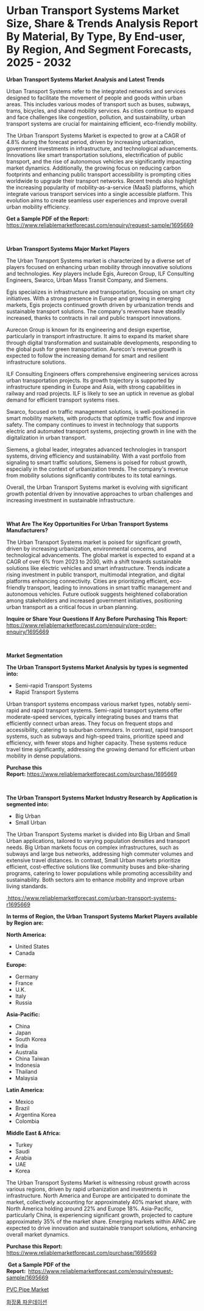 <p><h1>Urban Transport Systems Market Size, Share & Trends Analysis Report By Material, By Type, By End-user, By Region, And Segment Forecasts, 2025 - 2032</h1></p><p><strong>Urban Transport Systems Market Analysis and Latest Trends</strong></p>
<p><p>Urban Transport Systems refer to the integrated networks and services designed to facilitate the movement of people and goods within urban areas. This includes various modes of transport such as buses, subways, trams, bicycles, and shared mobility services. As cities continue to expand and face challenges like congestion, pollution, and sustainability, urban transport systems are crucial for maintaining efficient, eco-friendly mobility.</p><p>The Urban Transport Systems Market is expected to grow at a CAGR of 4.8% during the forecast period, driven by increasing urbanization, government investments in infrastructure, and technological advancements. Innovations like smart transportation solutions, electrification of public transport, and the rise of autonomous vehicles are significantly impacting market dynamics. Additionally, the growing focus on reducing carbon footprints and enhancing public transport accessibility is prompting cities worldwide to upgrade their transport networks. Recent trends also highlight the increasing popularity of mobility-as-a-service (MaaS) platforms, which integrate various transport services into a single accessible platform. This evolution aims to create seamless user experiences and improve overall urban mobility efficiency.</p></p>
<p><strong>Get a Sample PDF of the Report:&nbsp;</strong> <a href="https://www.reliablemarketforecast.com/enquiry/request-sample/1695669?utm_campaign=1080&utm_medium=2&utm_source=Github&utm_content=ia&utm_term=08012025&utm_id=urban-transport-systems">https://www.reliablemarketforecast.com/enquiry/request-sample/1695669</a></p>
<p>&nbsp;</p>
<p><strong>Urban Transport Systems Major Market Players</strong></p>
<p><p>The Urban Transport Systems market is characterized by a diverse set of players focused on enhancing urban mobility through innovative solutions and technologies. Key players include Egis, Aurecon Group, ILF Consulting Engineers, Swarco, Urban Mass Transit Company, and Siemens. </p><p>Egis specializes in infrastructure and transportation, focusing on smart city initiatives. With a strong presence in Europe and growing in emerging markets, Egis projects continued growth driven by urbanization trends and sustainable transport solutions. The company's revenues have steadily increased, thanks to contracts in rail and public transport innovations.</p><p>Aurecon Group is known for its engineering and design expertise, particularly in transport infrastructure. It aims to expand its market share through digital transformation and sustainable developments, responding to the global push for green transportation. Aurecon's revenue growth is expected to follow the increasing demand for smart and resilient infrastructure solutions.</p><p>ILF Consulting Engineers offers comprehensive engineering services across urban transportation projects. Its growth trajectory is supported by infrastructure spending in Europe and Asia, with strong capabilities in railway and road projects. ILF is likely to see an uptick in revenue as global demand for efficient transport systems rises.</p><p>Swarco, focused on traffic management solutions, is well-positioned in smart mobility markets, with products that optimize traffic flow and improve safety. The company continues to invest in technology that supports electric and automated transport systems, projecting growth in line with the digitalization in urban transport.</p><p>Siemens, a global leader, integrates advanced technologies in transport systems, driving efficiency and sustainability. With a vast portfolio from signaling to smart traffic solutions, Siemens is poised for robust growth, especially in the context of urbanization trends. The company's revenue from mobility solutions significantly contributes to its total earnings.</p><p>Overall, the Urban Transport Systems market is evolving with significant growth potential driven by innovative approaches to urban challenges and increasing investment in sustainable infrastructure.</p></p>
<p>&nbsp;</p>
<p><strong>What Are The Key Opportunities For Urban Transport Systems Manufacturers?</strong></p>
<p><p>The Urban Transport Systems market is poised for significant growth, driven by increasing urbanization, environmental concerns, and technological advancements. The global market is expected to expand at a CAGR of over 6% from 2023 to 2030, with a shift towards sustainable solutions like electric vehicles and smart infrastructure. Trends indicate a rising investment in public transport, multimodal integration, and digital platforms enhancing connectivity. Cities are prioritizing efficient, eco-friendly transport, leading to innovations in smart traffic management and autonomous vehicles. Future outlook suggests heightened collaboration among stakeholders and increased government initiatives, positioning urban transport as a critical focus in urban planning.</p></p>
<p><strong>Inquire or Share Your Questions If Any Before Purchasing This Report:</strong> <a href="https://www.reliablemarketforecast.com/enquiry/pre-order-enquiry/1695669?utm_campaign=1080&utm_medium=2&utm_source=Github&utm_content=ia&utm_term=08012025&utm_id=urban-transport-systems">https://www.reliablemarketforecast.com/enquiry/pre-order-enquiry/1695669</a></p>
<p>&nbsp;</p>
<p><strong>Market Segmentation</strong></p>
<p><strong>The Urban Transport Systems Market Analysis by types is segmented into:</strong></p>
<p><ul><li>Semi-rapid Transport Systems</li><li>Rapid Transport Systems</li></ul></p>
<p><p>Urban transport systems encompass various market types, notably semi-rapid and rapid transport systems. Semi-rapid transport systems offer moderate-speed services, typically integrating buses and trams that efficiently connect urban areas. They focus on frequent stops and accessibility, catering to suburban commuters. In contrast, rapid transport systems, such as subways and high-speed trains, prioritize speed and efficiency, with fewer stops and higher capacity. These systems reduce travel time significantly, addressing the growing demand for efficient urban mobility in dense populations.</p></p>
<p><strong>Purchase this Report:&nbsp;</strong><a href="https://www.reliablemarketforecast.com/purchase/1695669?utm_campaign=1080&utm_medium=2&utm_source=Github&utm_content=ia&utm_term=08012025&utm_id=urban-transport-systems">https://www.reliablemarketforecast.com/purchase/1695669</a></p>
<p>&nbsp;</p>
<p><strong>The Urban Transport Systems Market Industry Research by Application is segmented into:</strong></p>
<p><ul><li>Big Urban</li><li>Small Urban</li></ul></p>
<p><p>The Urban Transport Systems market is divided into Big Urban and Small Urban applications, tailored to varying population densities and transport needs. Big Urban markets focus on complex infrastructures, such as subways and large bus networks, addressing high commuter volumes and extensive travel distances. In contrast, Small Urban markets prioritize efficient, cost-effective solutions like community buses and bike-sharing programs, catering to lower populations while promoting accessibility and sustainability. Both sectors aim to enhance mobility and improve urban living standards.</p></p>
<p><a href="https://www.reliablemarketforecast.com/urban-transport-systems-r1695669?utm_campaign=1080&utm_medium=2&utm_source=Github&utm_content=ia&utm_term=08012025&utm_id=urban-transport-systems">&nbsp;https://www.reliablemarketforecast.com/urban-transport-systems-r1695669</a></p>
<p><strong>In terms of Region, the Urban Transport Systems Market Players available by Region are:</strong></p>
<p>
    <p> <strong> North America: </strong>
        <ul>
            <li>United States</li>
            <li>Canada</li>
        </ul>
        </p> 
    <p> <strong> Europe: </strong>
        <ul>
            <li>Germany</li>
            <li>France</li>
            <li>U.K.</li>
            <li>Italy</li>
            <li>Russia</li>
        </ul>
        </p> 
    <p> <strong> Asia-Pacific: </strong>
        <ul>
            <li>China</li>
            <li>Japan</li>
            <li>South Korea</li>
            <li>India</li>
            <li>Australia</li>
            <li>China Taiwan</li>
            <li>Indonesia</li>
            <li>Thailand</li>
            <li>Malaysia</li>
        </ul>
        </p> 
    <p> <strong> Latin America: </strong>
        <ul>
            <li>Mexico</li>
            <li>Brazil</li>
            <li>Argentina Korea</li>
            <li>Colombia</li>
        </ul>
        </p> 
    <p> <strong> Middle East & Africa: </strong>
        <ul>
            <li>Turkey</li>
            <li>Saudi</li>
            <li>Arabia</li>
            <li>UAE</li>
            <li>Korea</li>
        </ul>
    </p>
    </p>
<p><p>The Urban Transport Systems Market is witnessing robust growth across various regions, driven by rapid urbanization and investments in infrastructure. North America and Europe are anticipated to dominate the market, collectively accounting for approximately 40% market share, with North America holding around 22% and Europe 18%. Asia-Pacific, particularly China, is experiencing significant growth, projected to capture approximately 35% of the market share. Emerging markets within APAC are expected to drive innovation and sustainable transport solutions, enhancing overall market dynamics.</p></p>
<p><strong>Purchase this Report: </strong><a href="https://www.reliablemarketforecast.com/purchase/1695669?utm_campaign=1080&utm_medium=2&utm_source=Github&utm_content=ia&utm_term=08012025&utm_id=urban-transport-systems">https://www.reliablemarketforecast.com/purchase/1695669</a></p>
<p>&nbsp;<strong>Get a Sample PDF of the Report:&nbsp;&nbsp;</strong><a href="https://www.reliablemarketforecast.com/enquiry/request-sample/1695669?utm_campaign=1080&utm_medium=2&utm_source=Github&utm_content=ia&utm_term=08012025&utm_id=urban-transport-systems">https://www.reliablemarketforecast.com/enquiry/request-sample/1695669</a></p>
<p><strong></strong></p>
<p><p><a href="https://github.com/gdfhhhj/Market-Research-Report-List-7/blob/main/pvc-pipe-market.md?utm_campaign=1080&utm_medium=2&utm_source=Github&utm_content=ia&utm_term=08012025&utm_id=urban-transport-systems">PVC Pipe Market</a></p><p><a href="https://github.com/sougarounis/Market-Research-Report-List-6/blob/main/664856729782.md?utm_campaign=1080&utm_medium=2&utm_source=Github&utm_content=ia&utm_term=08012025&utm_id=urban-transport-systems">화장품 파운데이션</a></p></p>